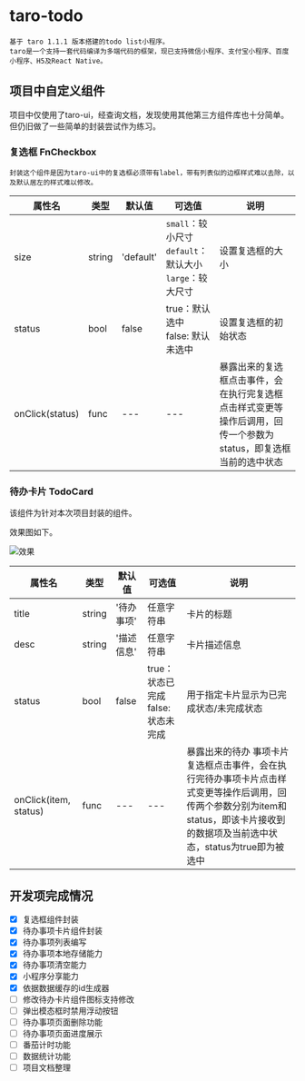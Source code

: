 # taro-todo

    基于 taro 1.1.1 版本搭建的todo list小程序。
    taro是一个支持一套代码编译为多端代码的框架，现已支持微信小程序、支付宝小程序、百度小程序、H5及React Native。

## 项目中自定义组件

项目中仅使用了taro-ui，经查询文档，发现使用其他第三方组件库也十分简单。但仍旧做了一些简单的封装尝试作为练习。

### 复选框 FnCheckbox

    封装这个组件是因为taro-ui中的复选框必须带有label，带有列表似的边框样式难以去除，以及默认居左的样式难以修改。

属性名 | 类型 | 默认值 | 可选值 | 说明
---|---|---|---|---
size | string | 'default' | `small`：较小尺寸<br/>`default`：默认大小<br/>`large`：较大尺寸<br/> | 设置复选框的大小
status | bool | false | true：默认选中<br>false: 默认未选中 | 设置复选框的初始状态
onClick(status) | func | --- | --- | 暴露出来的复选框点击事件，会在执行完复选框点击样式变更等操作后调用，回传一个参数为status，即复选框当前的选中状态

### 待办卡片 TodoCard

该组件为针对本次项目封装的组件。

效果图如下。

![效果](https://ws1.sinaimg.cn/large/006gU7ahly1fx0sc5uv7qj308d04at8m.jpg)

属性名 | 类型 | 默认值 | 可选值 | 说明
---|---|---|---|---
title | string | '待办事项' | 任意字符串 | 卡片的标题 
desc | string | '描述信息' | 任意字符串 | 卡片描述信息
status | bool | false | true：状态已完成<br>false: 状态未完成 | 用于指定卡片显示为已完成状态/未完成状态
onClick(item, status) | func | --- | --- | 暴露出来的待办 事项卡片复选框点击事件，会在执行完待办事项卡片点击样式变更等操作后调用，回传两个参数分别为item和status，即该卡片接收到的数据项及当前选中状态，status为true即为被选中

## 开发项完成情况

- [x] 复选框组件封装
- [x] 待办事项卡片组件封装
- [x] 待办事项列表编写
- [x] 待办事项本地存储能力
- [x] 待办事项清空能力
- [x] 小程序分享能力
- [x] 依据数据缓存的id生成器
- [ ] 修改待办卡片组件图标支持修改
- [ ] 弹出模态框时禁用浮动按钮
- [ ] 待办事项页面删除功能
- [ ] 待办事项页面进度展示
- [ ] 番茄计时功能
- [ ] 数据统计功能
- [ ] 项目文档整理